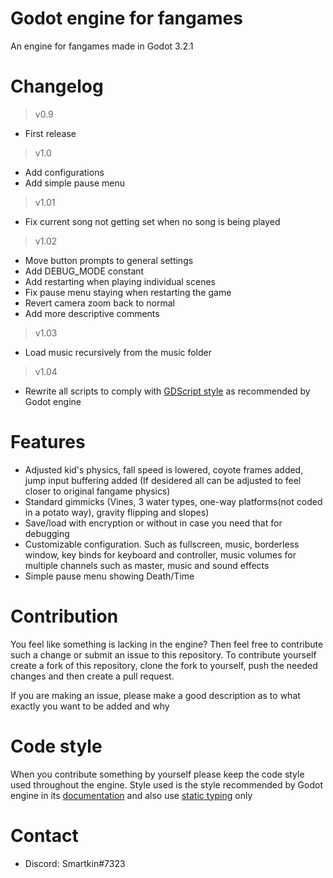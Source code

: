 # Godot engine for fangames
An engine for fangames made in Godot 3.2.1

# Changelog
> v0.9

- First release

> v1.0

- Add configurations
- Add simple pause menu

> v1.01

- Fix current song not getting set when no song is being played

> v1.02

- Move button prompts to general settings
- Add DEBUG_MODE constant
- Add restarting when playing individual scenes
- Fix pause menu staying when restarting the game
- Revert camera zoom back to normal
- Add more descriptive comments

> v1.03

- Load music recursively from the music folder

> v1.04

- Rewrite all scripts to comply with [GDScript style](https://docs.godotengine.org/en/stable/getting_started/scripting/gdscript/gdscript_styleguide.html) as recommended by Godot engine

# Features
* Adjusted kid's physics, fall speed is lowered, coyote frames added, jump input buffering added (If desidered all can be adjusted to feel closer to original fangame physics)
* Standard gimmicks (Vines, 3 water types, one-way platforms(not coded in a potato way), gravity flipping and slopes)
* Save/load with encryption or without in case you need that for debugging
* Customizable configuration. Such as fullscreen, music, borderless window, key binds for keyboard and controller, music volumes for multiple channels such as master, music and sound effects
* Simple pause menu showing Death/Time

# Contribution
You feel like something is lacking in the engine? Then feel free to contribute such a change or submit an issue to this repository.
To contribute yourself create a fork of this repository, clone the fork to yourself, push the needed changes and then create a pull request.

If you are making an issue, please make a good description as to what exactly you want to be added and why

# Code style
When you contribute something by yourself please keep the code style used throughout the engine. Style used is the style recommended by Godot engine in its [documentation](https://docs.godotengine.org/en/stable/getting_started/scripting/gdscript/gdscript_styleguide.html) and also use [static typing](https://docs.godotengine.org/en/stable/getting_started/scripting/gdscript/static_typing.html) only

# Contact
* Discord: Smartkin#7323
